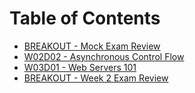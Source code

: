 # Table of Contents

* [BREAKOUT - Mock Exam Review](/breakout-w1-exam)
* [W02D02 - Asynchronous Control Flow](/w02d02)
* [W03D01 - Web Servers 101](/w03d01)
* [BREAKOUT - Week 2 Exam Review](/breakout-w2-exam)

